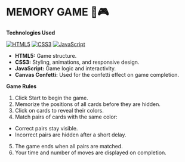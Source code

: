 # MEMORY GAME 🧠🎮

**Technologies Used**

[![HTML5](https://img.shields.io/badge/HTML5-E34F26?style=flat-square&logo=html5&logoColor=white)](https://developer.mozilla.org/en-US/docs/Web/HTML) [![CSS3](https://img.shields.io/badge/CSS3-1572B6?style=flat-square&logo=css3&logoColor=white)](https://developer.mozilla.org/en-US/docs/Web/CSS) [![JavaScript](https://img.shields.io/badge/JavaScript-F7DF1E?style=flat-square&logo=javascript&logoColor=black)](https://developer.mozilla.org/en-US/docs/Web/JavaScript)

- **HTML5:** Game structure.
- **CSS3:** Styling, animations, and responsive design.
- **JavaScript:** Game logic and interactivity.
- **Canvas Confetti:** Used for the confetti effect on game completion.

**Game Rules**

1. Click Start to begin the game.
2. Memorize the positions of all cards before they are hidden.
3. Click on cards to reveal their colors.
4. Match pairs of cards with the same color:
- Correct pairs stay visible.
- Incorrect pairs are hidden after a short delay.
5. The game ends when all pairs are matched.
6. Your time and number of moves are displayed on completion.
